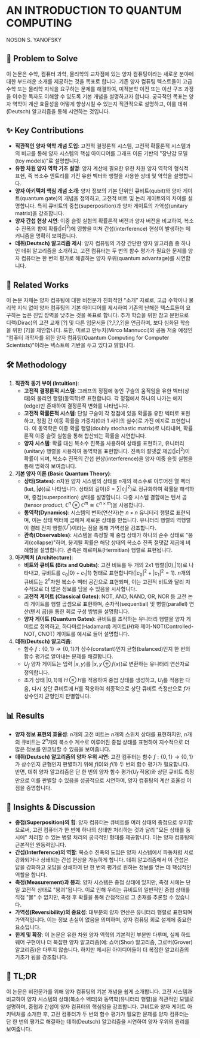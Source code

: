 # AN INTRODUCTION TO QUANTUM COMPUTING
NOSON S. YANOFSKY

## 🧩 Problem to Solve
이 논문은 수학, 컴퓨터 과학, 물리학의 교차점에 있는 양자 컴퓨팅이라는 새로운 분야에 대한 부드러운 소개를 제공하는 것을 목표로 합니다. 기존 양자 컴퓨팅 텍스트들이 고급 수학 또는 물리학 지식을 요구하는 문제를 해결하여, 미적분학 이전 또는 이산 구조 과정을 이수한 독자도 이해할 수 있도록 기본 개념을 설명하고자 합니다. 궁극적인 목표는 양자 역학이 계산 효율성을 어떻게 향상시킬 수 있는지 직관적으로 설명하고, 이를 데취(Deutsch) 알고리즘을 통해 시연하는 것입니다.

## ✨ Key Contributions
*   **직관적인 양자 역학 개념 도입**: 고전적 결정론적 시스템, 고전적 확률론적 시스템과의 비교를 통해 양자 시스템의 핵심 아이디어를 그래프 이론 기반의 "장난감 모델(toy models)"로 설명합니다.
*   **유한 차원 양자 역학 기초 설명**: 양자 계산에 필요한 유한 차원 양자 역학의 형식적 표현, 즉 복소수 엔트리를 가진 유한 벡터와 행렬을 사용한 상태 및 역학을 설명합니다.
*   **양자 아키텍처 핵심 개념 소개**: 양자 정보의 기본 단위인 큐비트(qubit)와 양자 게이트(quantum gate)의 개념을 정의하고, 고전적 비트 및 논리 게이트와의 차이를 설명합니다. 특히 큐비트의 중첩(superposition)과 양자 게이트의 가역성(unitary matrix)을 강조합니다.
*   **양자 간섭 현상 시연**: 이중 슬릿 실험의 확률론적 버전과 양자 버전을 비교하여, 복소수 진폭의 합이 확률($|c|^{2}$)에 영향을 미쳐 간섭(interference) 현상이 발생하는 메커니즘을 명확히 보여줍니다.
*   **데취(Deutsch) 알고리즘 제시**: 양자 컴퓨팅의 가장 간단한 양자 알고리즘 중 하나인 데취 알고리즘을 소개하고, 고전 컴퓨터는 두 번의 함수 평가가 필요한 문제를 양자 컴퓨터는 한 번의 평가로 해결하는 양자 우위(quantum advantage)를 시연합니다.

## 📎 Related Works
이 논문 자체는 양자 컴퓨팅에 대한 비전문가 친화적인 "소개" 자료로, 고급 수학이나 물리학 지식 없이 양자 컴퓨팅의 기본 아이디어를 제시하여 기존의 난해한 텍스트들이 요구하는 높은 진입 장벽을 낮추는 것을 목표로 합니다.
추가 학습을 위한 참고 문헌으로 디랙(Dirac)의 고전 교재 [?] 및 다른 입문서들 [?,?,?,?]을 언급하며, 보다 심화된 학습을 위한 [?]을 제안합니다. 또한, 미르코 만누치(Mirco Mannucci)와 공동 저술 예정인 "컴퓨터 과학자를 위한 양자 컴퓨팅(Quantum Computing for Computer Scientists)"이라는 텍스트에 기반을 두고 있다고 밝힙니다.

## 🛠️ Methodology
1.  **직관적 동기 부여 (Intuition)**:
    *   **고전적 결정론적 시스템**: 그래프의 정점에 놓인 구슬의 움직임을 유한 벡터(상태)와 불리언 행렬(동역학)로 표현합니다. 각 정점에서 하나의 나가는 에지(edge)만 존재하여 결정론적 변화를 나타냅니다.
    *   **고전적 확률론적 시스템**: 단일 구슬이 각 정점에 있을 확률을 유한 벡터로 표현하고, 정점 간 이동 확률을 가중치(0과 1 사이의 실수)로 가진 에지로 표현합니다. 이 동역학은 이중 확률 행렬(doubly stochastic matrix)로 나타내며, 확률론적 이중 슬릿 실험을 통해 합산되는 확률을 시연합니다.
    *   **양자 시스템**: 확률 대신 복소수 진폭을 사용하여 상태를 표현하고, 유니터리(unitary) 행렬을 사용하여 동역학을 표현합니다. 진폭의 절댓값 제곱($|c|^{2}$)이 확률이 되며, 복소수 진폭의 간섭 현상(interference)을 양자 이중 슬릿 실험을 통해 명확히 보여줍니다.
2.  **기본 양자 이론 (Basic Quantum Theory)**:
    *   **상태(States)**: $n$차원 양자 시스템의 상태를 $n$개의 복소수로 이루어진 열 벡터(ket, $|\phi\rangle$)로 나타냅니다. 상태의 길이($S = \sum |c_{j}|^{2}$)로 정규화하여 확률을 해석하며, 중첩(superposition) 상태를 설명합니다. 다중 시스템 결합에는 텐서 곱(tensor product, $\mathbb{C}^{n} \otimes \mathbb{C}^{m} \cong \mathbb{C}^{n \times m}$)을 사용합니다.
    *   **동역학(Dynamics)**: 시스템의 변화(연산자)는 $n \times n$ 유니터리 행렬로 표현되며, 이는 상태 벡터에 곱해져 새로운 상태를 만듭니다. 유니터리 행렬의 역행렬이 켤레 전치 행렬($U^{\dagger}$)이라는 점을 통해 가역성을 강조합니다.
    *   **관측(Observables)**: 시스템을 측정할 때 중첩 상태가 하나의 순수 상태로 "붕괴(collapse)"하며, 붕괴될 확률은 해당 상태의 복소수 진폭 절댓값 제곱에 비례함을 설명합니다. 관측은 헤르미트(Hermitian) 행렬로 표현됩니다.
3.  **아키텍처 (Architecture)**:
    *   **비트와 큐비트 (Bits and Qubits)**: 고전 비트를 두 개의 2x1 행렬($|0\rangle, |1\rangle$)로 나타내고, 큐비트를 $c_{0}|0\rangle + c_{1}|1\rangle$ 형태로 표현합니다($|c_{0}|^{2} + |c_{1}|^{2} = 1$). $n$개의 큐비트는 $2^{n}$차원 복소수 벡터 공간으로 표현되며, 이는 고전적 비트와 달리 지수적으로 더 많은 정보를 담을 수 있음을 시사합니다.
    *   **고전적 게이트 (Classical Gates)**: NOT, AND, NAND, OR, NOR 등 고전 논리 게이트를 행렬 곱셈으로 표현하며, 순차적(sequential) 및 병렬(parallel) 연산(텐서 곱)을 통한 회로 구성 방법을 설명합니다.
    *   **양자 게이트 (Quantum Gates)**: 큐비트를 조작하는 유니터리 행렬을 양자 게이트로 정의하고, 하다마르(Hadamard) 게이트($H$)와 제어-NOT(Controlled-NOT, CNOT) 게이트를 예시로 들어 설명합니다.
4.  **데취(Deutsch) 알고리즘**:
    *   함수 $f: \{0,1\} \to \{0,1\}$가 상수(constant)인지 균형(balanced)인지 한 번의 함수 평가로 알아내는 문제를 해결합니다.
    *   $U_{f}$ 양자 게이트는 입력 $|x,y\rangle$를 $|x, y \oplus f(x)\rangle$로 변환하는 유니터리 연산자로 정의합니다.
    *   초기 상태 $|0,1\rangle$에 $H \otimes H$를 적용하여 중첩 상태를 생성하고, $U_{f}$를 적용한 다음, 다시 상단 큐비트에 $H$를 적용하여 최종적으로 상단 큐비트 측정만으로 $f$가 상수인지 균형인지 판별합니다.

## 📊 Results
*   **양자 정보 표현의 효율성**: $n$개의 고전 비트는 $n$개의 스위치 상태를 표현하지만, $n$개의 큐비트는 $2^{n}$개의 복소수 계수로 이루어진 중첩 상태를 표현하여 지수적으로 더 많은 정보를 인코딩할 수 있음을 보여줍니다.
*   **데취(Deutsch) 알고리즘의 양자 우위 시연**: 고전 컴퓨터는 함수 $f:\{0,1\} \to \{0,1\}$가 상수인지 균형인지 판별하기 위해 $f(0)$와 $f(1)$ 두 번의 함수 평가가 필요합니다. 반면, 데취 양자 알고리즘은 단 한 번의 양자 함수 평가($U_{f}$ 적용)와 상단 큐비트 측정만으로 이를 판별할 수 있음을 성공적으로 시연하여, 양자 컴퓨팅의 계산 효율성 이점을 증명합니다.

## 🧠 Insights & Discussion
*   **중첩(Superposition)의 힘**: 양자 컴퓨터는 큐비트를 여러 상태의 중첩으로 유지함으로써, 고전 컴퓨터가 한 번에 하나의 상태만 처리하는 것과 달리 "모든 상태를 동시에" 처리할 수 있는 병렬 처리의 궁극적인 형태를 제공합니다. 이는 양자 컴퓨팅의 근본적인 원동력입니다.
*   **간섭(Interference)의 역할**: 복소수 진폭의 도입은 양자 시스템에서 파동처럼 서로 강화되거나 상쇄되는 간섭 현상을 가능하게 합니다. 데취 알고리즘에서 이 간섭은 답을 강화하고 오답을 상쇄하여 단 한 번의 평가로 원하는 정보를 얻는 데 핵심적인 역할을 합니다.
*   **측정(Measurement)과 붕괴**: 양자 시스템은 중첩 상태에 있지만, 측정 시에는 단일 고전적 상태로 "붕괴"됩니다. 이로 인해 우리는 큐비트의 일반적인 중첩 상태를 직접 "볼" 수 없지만, 측정 후 확률을 통해 간접적으로 그 존재를 추론할 수 있습니다.
*   **가역성(Reversibility)의 중요성**: 대부분의 양자 연산은 유니터리 행렬로 표현되며 가역적입니다. 이는 정보 손실이 없음을 의미하며, 양자 컴퓨팅 회로 설계에 중요한 요소입니다.
*   **한계 및 확장**: 이 논문은 유한 차원 양자 역학의 기본적인 부분만 다루며, 실제 하드웨어 구현이나 더 복잡한 양자 알고리즘(예: 쇼어(Shor) 알고리즘, 그로버(Grover) 알고리즘)은 다루지 않습니다. 하지만 제시된 아이디어들이 더 복잡한 알고리즘의 기초가 됨을 강조합니다.

## 📌 TL;DR
이 논문은 비전문가를 위해 양자 컴퓨팅의 기본 개념을 쉽게 소개합니다. 고전 시스템과 비교하여 양자 시스템의 상태(복소수 벡터)와 동역학(유니터리 행렬)을 직관적인 모델로 설명하며, 중첩과 간섭이 양자 컴퓨터의 핵심임을 강조합니다. 큐비트와 양자 게이트 아키텍처를 소개한 후, 고전 컴퓨터가 두 번의 함수 평가가 필요한 문제를 양자 컴퓨터는 단 한 번의 평가로 해결하는 데취(Deutsch) 알고리즘을 시연하여 양자 우위의 원리를 보여줍니다.